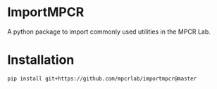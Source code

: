 # ImportMPCR

A python package to import commonly used utilities in the MPCR Lab.

# Installation
`pip install git+https://github.com/mpcrlab/importmpcr@master`
